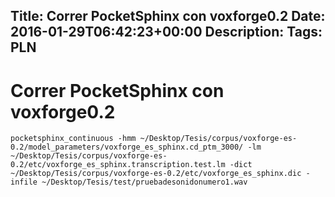 Title: Correr PocketSphinx con voxforge0.2
Date: 2016-01-29T06:42:23+00:00
Description: 
Tags: PLN
---
# Correr PocketSphinx con voxforge0.2

```
pocketsphinx_continuous -hmm ~/Desktop/Tesis/corpus/voxforge-es-0.2/model_parameters/voxforge_es_sphinx.cd_ptm_3000/ -lm ~/Desktop/Tesis/corpus/voxforge-es-0.2/etc/voxforge_es_sphinx.transcription.test.lm -dict ~/Desktop/Tesis/corpus/voxforge-es-0.2/etc/voxforge_es_sphinx.dic -infile ~/Desktop/Tesis/test/pruebadesonidonumero1.wav
```